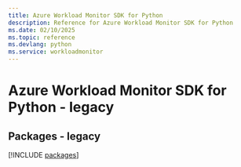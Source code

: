 ```yaml
---
title: Azure Workload Monitor SDK for Python
description: Reference for Azure Workload Monitor SDK for Python
ms.date: 02/10/2025
ms.topic: reference
ms.devlang: python
ms.service: workloadmonitor
---
```

# Azure Workload Monitor SDK for Python - legacy
## Packages - legacy
[!INCLUDE [packages](workload-monitor-index.md)]